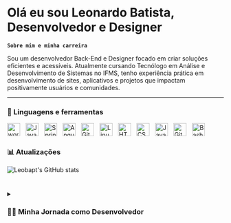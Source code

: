# Olá eu sou Leonardo Batista, Desenvolvedor e Designer

**`Sobre mim e minha carreira`**

Sou um desenvolvedor Back-End e Designer focado em  criar soluções eficientes e acessíveis. Atualmente cursando Tecnólogo em Análise e Desenvolvimento de Sistemas no IFMS, tenho experiência prática em desenvolvimento de sites, aplicativos e projetos que impactam positivamente usuários e comunidades.

---

### 🧰 Linguagens e ferramentas

<img align="left" alt="wordpress" width="30px" style="padding-right:10px;" src="https://cdn.jsdelivr.net/gh/devicons/devicon@latest/icons/wordpress/wordpress-original.svg" />          
<img align="left" alt="Java" width="30px" style="padding-right:10px;" src="https://cdn.jsdelivr.net/gh/devicons/devicon/icons/java/java-original.svg"/>
<img align="left" alt="Spring" width="30px" style="padding-right:10px;" src="https://cdn.jsdelivr.net/gh/devicons/devicon/icons/spring/spring-original.svg" />

<img align="left" alt="Angular" width="30px" style="padding-right:10px;" src="https://cdn.jsdelivr.net/gh/devicons/devicon/icons/angularjs/angularjs-plain.svg" />
<img align="left" alt="Git" width="30px" style="padding-right:10px;" src="https://cdn.jsdelivr.net/gh/devicons/devicon/icons/git/git-original.svg" />
<img align="left" alt="Linux" width="30px" style="padding-right:10px;" src="https://cdn.jsdelivr.net/gh/devicons/devicon/icons/linux/linux-original.svg" />
<img align="left" alt="HTML" width="30px" style="padding-right:10px;" src="https://cdn.jsdelivr.net/gh/devicons/devicon/icons/html5/html5-plain.svg" />
<img align="left" alt="CSS" width="30px" style="padding-right:10px;" src="https://cdn.jsdelivr.net/gh/devicons/devicon/icons/css3/css3-plain.svg" />

<img align="left" alt="JavaScript" width="30px" style="padding-right:10px;" src="https://cdn.jsdelivr.net/gh/devicons/devicon/icons/javascript/javascript-plain.svg" />
<img align="left" alt="GitHub" width="30px" style="padding-right:10px;" src="https://cdn.jsdelivr.net/gh/devicons/devicon/icons/github/github-original.svg" />
<img align="left" alt="Bash" width="30px" style="padding-right:10px;" src="https://cdn.jsdelivr.net/gh/devicons/devicon/icons/bash/bash-original.svg" />
<br />

#

### 📊 Atualizações

![Leobapt's GitHub stats](https://github-readme-stats.vercel.app/api?username=leobapt&show_icons=true&theme=gruvbox)


#

<details>
 <summary><h3>👨‍💻 Minha Jornada como Desenvolvedor</h3></summary>
   Minha trajetória como desenvolvedor é marcada por aprendizado contínuo e a busca por impactar positivamente pessoas e projetos. Iniciei minha caminhada com experiências práticas que me ensinaram a unir teoria com aplicação.

💻 Início
Comecei explorando desenvolvimento web com HTML, CSS e JavaScript, criando sites funcionais e intuitivos. Em seguida, me aprofundei em frameworks como Angular e ferramentas de controle de versão como Git e GitHub, o que fortaleceu minha base técnica.

📱 Desenvolvimento Mobile
Minha paixão por inovação me levou ao desenvolvimento mobile. Trabalhei com Kotlin para criar aplicativos que simplificaram processos e conectaram comunidades, incluindo um app para gestão de certificados em uma igreja.

🔧 Back-End e APIs
Minha afinidade com a lógica e arquitetura de sistemas me direcionou ao desenvolvimento Back-End. Dominei tecnologias como Java, Spring e MySQL, criando APIs robustas e escaláveis que entregam valor e eficiência.

🌟 Impacto e Inclusão
Projetos voluntários, como no PCDs Online Brasil, reforçaram minha visão de que a tecnologia deve ser inclusiva e acessível. Essas experiências me motivam a criar soluções que realmente fazem a diferença.;
